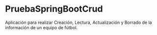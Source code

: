 # PruebaSpringBootCrud
Aplicación para realizar Creación, Lectura, Actualización y Borrado de la información de un equipo de fútbol.
